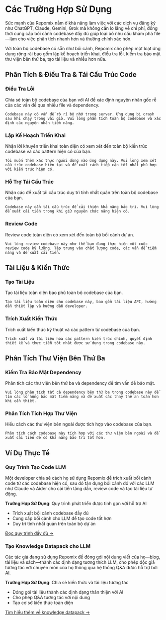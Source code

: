 # Các Trường Hợp Sử Dụng

Sức mạnh của Repomix nằm ở khả năng làm việc với các dịch vụ đăng ký như ChatGPT, Claude, Gemini, Grok mà không cần lo lắng về chi phí, đồng thời cung cấp bối cảnh codebase đầy đủ giúp loại bỏ nhu cầu khám phá file—làm cho việc phân tích nhanh hơn và thường chính xác hơn.

Với toàn bộ codebase có sẵn như bối cảnh, Repomix cho phép một loạt ứng dụng rộng rãi bao gồm lập kế hoạch triển khai, điều tra lỗi, kiểm tra bảo mật thư viện bên thứ ba, tạo tài liệu và nhiều hơn nữa.

## Phân Tích & Điều Tra & Tái Cấu Trúc Code

### Điều Tra Lỗi
Chia sẻ toàn bộ codebase của bạn với AI để xác định nguyên nhân gốc rễ của các vấn đề qua nhiều file và dependency.

```
Codebase này có vấn đề rò rỉ bộ nhớ trong server. Ứng dụng bị crash sau khi chạy trong vài giờ. Vui lòng phân tích toàn bộ codebase và xác định các nguyên nhân tiềm năng.
```

### Lập Kế Hoạch Triển Khai
Nhận lời khuyên triển khai toàn diện có xem xét đến toàn bộ kiến trúc codebase và các pattern hiện có của bạn.

```
Tôi muốn thêm xác thực người dùng vào ứng dụng này. Vui lòng xem xét cấu trúc codebase hiện tại và đề xuất cách tiếp cận tốt nhất phù hợp với kiến trúc hiện có.
```

### Hỗ Trợ Tái Cấu Trúc
Nhận các đề xuất tái cấu trúc duy trì tính nhất quán trên toàn bộ codebase của bạn.

```
Codebase này cần tái cấu trúc để cải thiện khả năng bảo trì. Vui lòng đề xuất cải tiến trong khi giữ nguyên chức năng hiện có.
```

### Review Code
Review code toàn diện có xem xét đến toàn bộ bối cảnh dự án.

```
Vui lòng review codebase này như thể bạn đang thực hiện một cuộc review code kỹ lưỡng. Tập trung vào chất lượng code, các vấn đề tiềm năng và đề xuất cải tiến.
```


## Tài Liệu & Kiến Thức

### Tạo Tài Liệu
Tạo tài liệu toàn diện bao phủ toàn bộ codebase của bạn.

```
Tạo tài liệu toàn diện cho codebase này, bao gồm tài liệu API, hướng dẫn thiết lập và hướng dẫn developer.
```

### Trích Xuất Kiến Thức
Trích xuất kiến thức kỹ thuật và các pattern từ codebase của bạn.

```
Trích xuất và tài liệu hóa các pattern kiến trúc chính, quyết định thiết kế và thực tiễn tốt nhất được sử dụng trong codebase này.
```

## Phân Tích Thư Viện Bên Thứ Ba

### Kiểm Tra Bảo Mật Dependency
Phân tích các thư viện bên thứ ba và dependency để tìm vấn đề bảo mật.

```
Vui lòng phân tích tất cả dependency bên thứ ba trong codebase này để tìm các lỗ hổng bảo mật tiềm năng và đề xuất các thay thế an toàn hơn khi cần thiết.
```

### Phân Tích Tích Hợp Thư Viện
Hiểu cách các thư viện bên ngoài được tích hợp vào codebase của bạn.

```
Phân tích cách codebase này tích hợp với các thư viện bên ngoài và đề xuất cải tiến để có khả năng bảo trì tốt hơn.
```

## Ví Dụ Thực Tế

### Quy Trình Tạo Code LLM
Một developer chia sẻ cách họ sử dụng Repomix để trích xuất bối cảnh code từ các codebase hiện có, sau đó tận dụng bối cảnh đó với các LLM như Claude và Aider cho cải tiến tăng dần, review code và tạo tài liệu tự động.

**Trường Hợp Sử Dụng**: Quy trình phát triển được tinh gọn với hỗ trợ AI
- Trích xuất bối cảnh codebase đầy đủ
- Cung cấp bối cảnh cho LLM để tạo code tốt hơn
- Duy trì tính nhất quán trên toàn bộ dự án

[Đọc quy trình đầy đủ →](https://harper.blog/2025/02/16/my-llm-codegen-workflow-atm/)

### Tạo Knowledge Datapack cho LLM
Các tác giả đang sử dụng Repomix để đóng gói nội dung viết của họ—blog, tài liệu và sách—thành các định dạng tương thích LLM, cho phép độc giả tương tác với chuyên môn của họ thông qua hệ thống Q&A được hỗ trợ bởi AI.

**Trường Hợp Sử Dụng**: Chia sẻ kiến thức và tài liệu tương tác
- Đóng gói tài liệu thành các định dạng thân thiện với AI
- Cho phép Q&A tương tác với nội dung
- Tạo cơ sở kiến thức toàn diện

[Tìm hiểu thêm về knowledge datapack →](https://lethain.com/competitive-advantage-author-llms/)